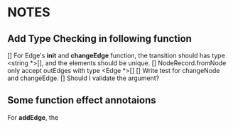 # NOTES

## Add Type Checking in following function
[] For Edge's **init** and **changeEdge** function, the transition should has type <string \*>[], and
the elements should be unique.
[] NodeRecord.fromNode only accept outEdges with type <Edge \*>[]
[] Write test for changeNode and changeEdge.
[] Should I validate the argument?

## Some function effect annotaions
For **addEdge**, the
